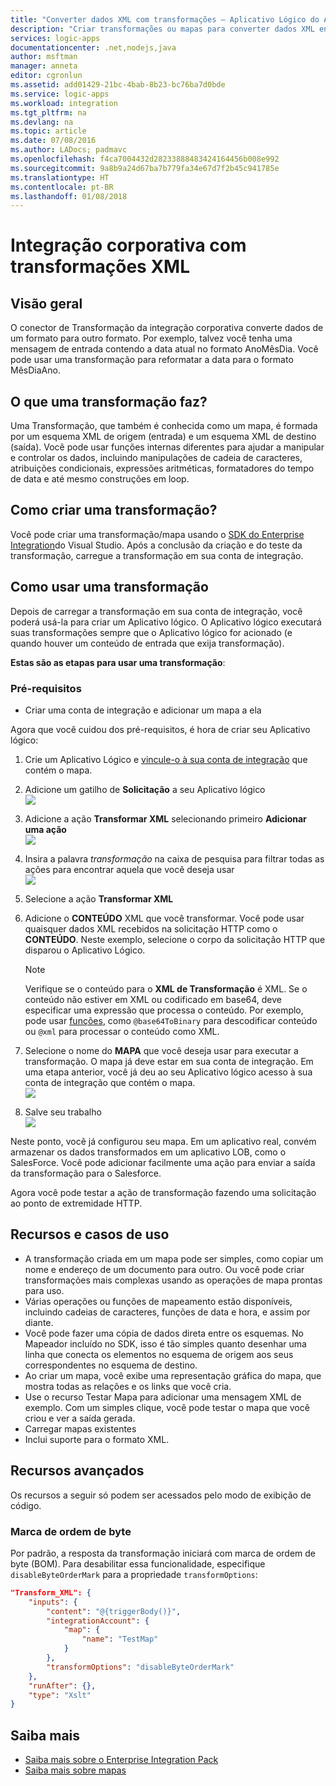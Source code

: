 ```yaml
---
title: "Converter dados XML com transformações – Aplicativo Lógico do Azure | Microsoft Docs"
description: "Criar transformações ou mapas para converter dados XML entre formatos em aplicativos lógicos usando o SDK do Enterprise Integration"
services: logic-apps
documentationcenter: .net,nodejs,java
author: msftman
manager: anneta
editor: cgronlun
ms.assetid: add01429-21bc-4bab-8b23-bc76ba7d0bde
ms.service: logic-apps
ms.workload: integration
ms.tgt_pltfrm: na
ms.devlang: na
ms.topic: article
ms.date: 07/08/2016
ms.author: LADocs; padmavc
ms.openlocfilehash: f4ca7004432d28233888483424164456b008e992
ms.sourcegitcommit: 9a8b9a24d67ba7b779fa34e67d7f2b45c941785e
ms.translationtype: HT
ms.contentlocale: pt-BR
ms.lasthandoff: 01/08/2018
---
```

# <a name="enterprise-integration-with-xml-transforms"></a>Integração corporativa com transformações XML
## <a name="overview"></a>Visão geral
O conector de Transformação da integração corporativa converte dados de um formato para outro formato. Por exemplo, talvez você tenha uma mensagem de entrada contendo a data atual no formato AnoMêsDia. Você pode usar uma transformação para reformatar a data para o formato MêsDiaAno.

## <a name="what-does-a-transform-do"></a>O que uma transformação faz?
Uma Transformação, que também é conhecida como um mapa, é formada por um esquema XML de origem (entrada) e um esquema XML de destino (saída). Você pode usar funções internas diferentes para ajudar a manipular e controlar os dados, incluindo manipulações de cadeia de caracteres, atribuições condicionais, expressões aritméticas, formatadores do tempo de data e até mesmo construções em loop.

## <a name="how-to-create-a-transform"></a>Como criar uma transformação?
Você pode criar uma transformação/mapa usando o [SDK do Enterprise Integration](https://aka.ms/vsmapsandschemas)do Visual Studio. Após a conclusão da criação e do teste da transformação, carregue a transformação em sua conta de integração. 

## <a name="how-to-use-a-transform"></a>Como usar uma transformação
Depois de carregar a transformação em sua conta de integração, você poderá usá-la para criar um Aplicativo lógico. O Aplicativo lógico executará suas transformações sempre que o Aplicativo lógico for acionado (e quando houver um conteúdo de entrada que exija transformação).

**Estas são as etapas para usar uma transformação**:

### <a name="prerequisites"></a>Pré-requisitos

* Criar uma conta de integração e adicionar um mapa a ela  

Agora que você cuidou dos pré-requisitos, é hora de criar seu Aplicativo lógico:  

1. Crie um Aplicativo Lógico e [vincule-o à sua conta de integração](../logic-apps/logic-apps-enterprise-integration-accounts.md "Saiba como vincular uma conta de integração a um Aplicativo lógico") que contém o mapa.
2. Adicione um gatilho de **Solicitação** a seu Aplicativo lógico  
   ![](./media/logic-apps-enterprise-integration-transforms/transform-1.png)    
3. Adicione a ação **Transformar XML** selecionando primeiro **Adicionar uma ação**   
   ![](./media/logic-apps-enterprise-integration-transforms/transform-2.png)   
4. Insira a palavra *transformação* na caixa de pesquisa para filtrar todas as ações para encontrar aquela que você deseja usar  
   ![](./media/logic-apps-enterprise-integration-transforms/transform-3.png)  
5. Selecione a ação **Transformar XML**   
6. Adicione o **CONTEÚDO** XML que você transformar. Você pode usar quaisquer dados XML recebidos na solicitação HTTP como o **CONTEÚDO**. Neste exemplo, selecione o corpo da solicitação HTTP que disparou o Aplicativo Lógico.

   > [!NOTE]
   > Verifique se o conteúdo para o **XML de Transformação** é XML. Se o conteúdo não estiver em XML ou codificado em base64, deve especificar uma expressão que processa o conteúdo. Por exemplo, pode usar [funções](logic-apps-workflow-definition-language.md#functions), como ```@base64ToBinary``` para descodificar conteúdo ou ```@xml``` para processar o conteúdo como XML.
 

7. Selecione o nome do **MAPA** que você deseja usar para executar a transformação. O mapa já deve estar em sua conta de integração. Em uma etapa anterior, você já deu ao seu Aplicativo lógico acesso à sua conta de integração que contém o mapa.      
   ![](./media/logic-apps-enterprise-integration-transforms/transform-4.png) 
8. Salve seu trabalho   
    ![](./media/logic-apps-enterprise-integration-transforms/transform-5.png) 

Neste ponto, você já configurou seu mapa. Em um aplicativo real, convém armazenar os dados transformados em um aplicativo LOB, como o SalesForce. Você pode adicionar facilmente uma ação para enviar a saída da transformação para o Salesforce. 

Agora você pode testar a ação de transformação fazendo uma solicitação ao ponto de extremidade HTTP.  

## <a name="features-and-use-cases"></a>Recursos e casos de uso
* A transformação criada em um mapa pode ser simples, como copiar um nome e endereço de um documento para outro. Ou você pode criar transformações mais complexas usando as operações de mapa prontas para uso.  
* Várias operações ou funções de mapeamento estão disponíveis, incluindo cadeias de caracteres, funções de data e hora, e assim por diante.  
* Você pode fazer uma cópia de dados direta entre os esquemas. No Mapeador incluído no SDK, isso é tão simples quanto desenhar uma linha que conecta os elementos no esquema de origem aos seus correspondentes no esquema de destino.  
* Ao criar um mapa, você exibe uma representação gráfica do mapa, que mostra todas as relações e os links que você cria.
* Use o recurso Testar Mapa para adicionar uma mensagem XML de exemplo. Com um simples clique, você pode testar o mapa que você criou e ver a saída gerada.  
* Carregar mapas existentes  
* Inclui suporte para o formato XML.

## <a name="adanced-features"></a>Recursos avançados
Os recursos a seguir só podem ser acessados pelo modo de exibição de código.

### <a name="byte-order-mark"></a>Marca de ordem de byte
Por padrão, a resposta da transformação iniciará com marca de ordem de byte (BOM). Para desabilitar essa funcionalidade, especifique `disableByteOrderMark` para a propriedade `transformOptions`:

````json
"Transform_XML": {
    "inputs": {
        "content": "@{triggerBody()}",
        "integrationAccount": {
            "map": {
                "name": "TestMap"
            }
        },
        "transformOptions": "disableByteOrderMark"
    },
    "runAfter": {},
    "type": "Xslt"
}
````

## <a name="learn-more"></a>Saiba mais
* [Saiba mais sobre o Enterprise Integration Pack](../logic-apps/logic-apps-enterprise-integration-overview.md "Saiba mais sobre o Enterprise Integration Pack")  
* [Saiba mais sobre mapas](../logic-apps/logic-apps-enterprise-integration-maps.md "Saiba mais sobre mapas da integração corporativa")  

